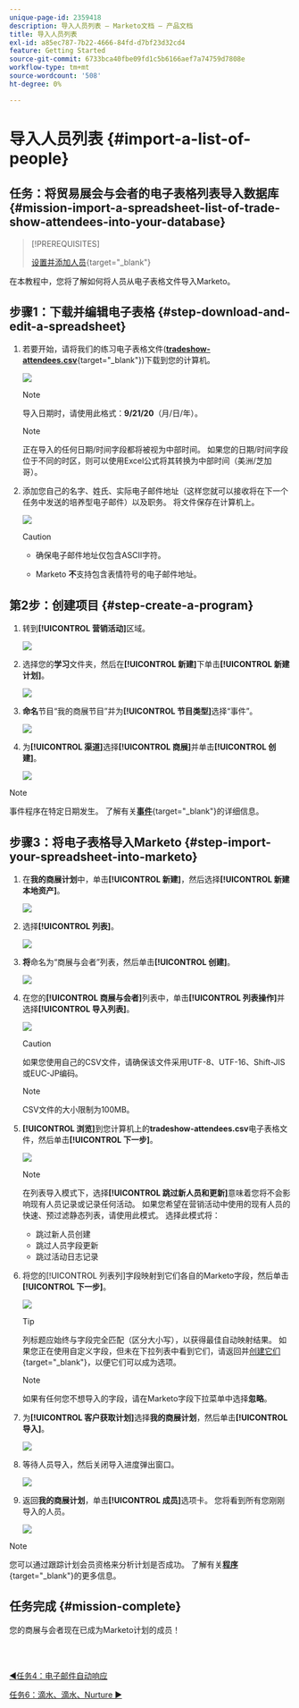 ```yaml
---
unique-page-id: 2359418
description: 导入人员列表 — Marketo文档 — 产品文档
title: 导入人员列表
exl-id: a85ec787-7b22-4666-84fd-d7bf23d32cd4
feature: Getting Started
source-git-commit: 6733bca40fbe09fd1c5b6166aef7a74759d7808e
workflow-type: tm+mt
source-wordcount: '508'
ht-degree: 0%

---
```


# 导入人员列表 {#import-a-list-of-people}

## 任务：将贸易展会与会者的电子表格列表导入数据库 {#mission-import-a-spreadsheet-list-of-trade-show-attendees-into-your-database}

>[!PREREQUISITES]
>
>[设置并添加人员](/help/marketo/getting-started/quick-wins/get-set-up-and-add-a-person.md){target="_blank"}

在本教程中，您将了解如何将人员从电子表格文件导入Marketo。

## 步骤1：下载并编辑电子表格 {#step-download-and-edit-a-spreadsheet}

1. 若要开始，请将我们的练习电子表格文件([**tradeshow-attendees.csv**](/help/marketo/getting-started/assets/tradeshow-attendees.csv){target="_blank"})下载到您的计算机。

   ![](assets/import-a-list-of-people-1.png)

   >[!NOTE]
   >
   >导入日期时，请使用此格式：**9/21/20**（月/日/年）。

   >[!NOTE]
   >
   >正在导入的任何日期/时间字段都将被视为中部时间。 如果您的日期/时间字段位于不同的时区，则可以使用Excel公式将其转换为中部时间（美洲/芝加哥）。

1. 添加您自己的名字、姓氏、实际电子邮件地址（这样您就可以接收将在下一个任务中发送的培养型电子邮件）以及职务。 将文件保存在计算机上。

   ![](assets/import-a-list-of-people-2.png)

   >[!CAUTION]
   >
   >* 确保电子邮件地址仅包含ASCII字符。
   >
   >* Marketo **不**&#x200B;支持包含表情符号的电子邮件地址。

## 第2步：创建项目 {#step-create-a-program}

1. 转到&#x200B;**[!UICONTROL 营销活动]**&#x200B;区域。

   ![](assets/import-a-list-of-people-3.png)

1. 选择您的&#x200B;**学习**&#x200B;文件夹，然后在&#x200B;**[!UICONTROL 新建]**&#x200B;下单击&#x200B;**[!UICONTROL 新建计划]**。

   ![](assets/import-a-list-of-people-4.png)

1. **命名**&#x200B;节目“我的商展节目”并为&#x200B;**[!UICONTROL 节目类型]**&#x200B;选择“事件”。

   ![](assets/import-a-list-of-people-5.png)

1. 为&#x200B;**[!UICONTROL 渠道]**&#x200B;选择&#x200B;**[!UICONTROL 商展]**&#x200B;并单击&#x200B;**[!UICONTROL 创建]**。

   ![](assets/import-a-list-of-people-6.png)

>[!NOTE]
>
>事件程序在特定日期发生。 了解有关&#x200B;[**事件**](/help/marketo/product-docs/demand-generation/events/understanding-events/understanding-event-programs.md){target="_blank"}&#x200B;的详细信息。

## 步骤3：将电子表格导入Marketo {#step-import-your-spreadsheet-into-marketo}

1. 在&#x200B;**我的商展计划**&#x200B;中，单击&#x200B;**[!UICONTROL 新建]**，然后选择&#x200B;**[!UICONTROL 新建本地资产]**。

   ![](assets/import-a-list-of-people-7.png)

1. 选择&#x200B;**[!UICONTROL 列表]**。

   ![](assets/import-a-list-of-people-8.png)

1. **将**&#x200B;命名为“商展与会者”列表，然后单击&#x200B;**[!UICONTROL 创建]**。

   ![](assets/import-a-list-of-people-9.png)

1. 在您的&#x200B;**[!UICONTROL 商展与会者]**&#x200B;列表中，单击&#x200B;**[!UICONTROL 列表操作]**&#x200B;并选择&#x200B;**[!UICONTROL 导入列表]**。

   ![](assets/import-a-list-of-people-10.png)

   >[!CAUTION]
   >
   >如果您使用自己的CSV文件，请确保该文件采用UTF-8、UTF-16、Shift-JIS或EUC-JP编码。

   >[!NOTE]
   >
   >CSV文件的大小限制为100MB。

1. **[!UICONTROL 浏览]**&#x200B;到您计算机上的&#x200B;**tradeshow-attendees.csv**&#x200B;电子表格文件，然后单击&#x200B;**[!UICONTROL 下一步]**。

   ![](assets/import-a-list-of-people-11.png)

   >[!NOTE]
   >
   >在列表导入模式下，选择&#x200B;**[!UICONTROL 跳过新人员和更新]**&#x200B;意味着您将不会影响现有人员记录或记录任何活动。 如果您希望在营销活动中使用的现有人员的快速、预过滤静态列表，请使用此模式。 选择此模式将：
   >
   > * 跳过新人员创建
   > * 跳过人员字段更新
   > * 跳过活动日志记录

1. 将您的[!UICONTROL 列表列]字段映射到它们各自的Marketo字段，然后单击&#x200B;**[!UICONTROL 下一步]**。

   ![](assets/import-a-list-of-people-12.png)

   >[!TIP]
   >
   >列标题应始终与字段完全匹配（区分大小写），以获得最佳自动映射结果。 如果您正在使用自定义字段，但未在下拉列表中看到它们，请返回并[创建它们](/help/marketo/product-docs/administration/field-management/create-a-custom-field-in-marketo.md){target="_blank"}，以便它们可以成为选项。

   >[!NOTE]
   >
   >如果有任何您不想导入的字段，请在Marketo字段下拉菜单中选择&#x200B;**忽略**。

1. 为&#x200B;**[!UICONTROL 客户获取计划]**&#x200B;选择&#x200B;**我的商展计划**，然后单击&#x200B;**[!UICONTROL 导入]**。

   ![](assets/import-a-list-of-people-13.png)

1. 等待人员导入，然后关闭导入进度弹出窗口。

   ![](assets/import-a-list-of-people-14.png)

1. 返回&#x200B;**我的商展计划**，单击&#x200B;**[!UICONTROL 成员]**&#x200B;选项卡。 您将看到所有您刚刚导入的人员。

   ![](assets/import-a-list-of-people-15.png)

>[!NOTE]
>
>您可以通过跟踪计划会员资格来分析计划是否成功。 了解有关&#x200B;[**程序**](/help/marketo/product-docs/core-marketo-concepts/programs/creating-programs/understanding-programs.md){target="_blank"}&#x200B;的更多信息。

## 任务完成 {#mission-complete}

您的商展与会者现在已成为Marketo计划的成员！

<br> 

[◄任务4：电子邮件自动响应](/help/marketo/getting-started/quick-wins/email-auto-response.md)

[任务6：滴水、滴水、Nurture ►](/help/marketo/getting-started/quick-wins/drip-drip-nurture.md)
